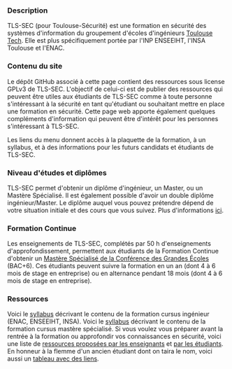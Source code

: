 ### Description
TLS-SEC (pour Toulouse-Sécurité) est une formation en sécurité des systèmes d'information du groupement d'écoles d'ingénieurs [Toulouse Tech](http://www.univ-toulouse.fr/formation/toulouse-tech). Elle est plus spécifiquement portée par l'INP ENSEEIHT, l'INSA Toulouse et l'ENAC.

### Contenu du site

Le dépôt GitHub associé à cette page contient des ressources sous license GPLv3 de TLS-SEC. L'objectif de celui-ci est de publier des ressources qui peuvent être utiles aux étudiants de TLS-SEC comme à toute personne s'intéressant à la sécurité en tant qu'étudiant ou souhaitant mettre en place une formation en sécurité. Cette page web apporte également quelques compléments d'information qui peuvent être d'intérêt pour les personnes s'intéressant à TLS-SEC.

Les liens du menu donnent accès à la plaquette de la formation, à un syllabus, et à des informations pour les futurs candidats et étudiants de TLS-SEC.

### Niveau d'études et diplômes

TLS-SEC permet d'obtenir un diplôme d'ingénieur, un Master, ou un Mastère Spécialisé. Il est également possible d'avoir un double diplôme ingénieur/Master. Le diplôme auquel vous pouvez prétendre dépend de votre situation initiale et des cours que vous suivez. Plus d'informations [ici](candidats.md).

### Formation Continue
Les enseignements de TLS-SEC, complétés par 50 h d'enseignements d'approfondissement, permettent aux étudiants de la Formation Continue d'obtenir un [Mastère Spécialisé de la Conférence des Grandes Écoles](http://www.cge.asso.fr/nos-labels/ms) (BAC+6). Ces étudiants peuvent suivre la formation en un an (dont 4 à 6 mois de stage en entreprise) ou en alternance pendant 18 mois (dont 4 à 6 mois de stage en entreprise).

### Ressources

Voici le [syllabus](https://github.com/TLS-SEC/tls-sec.github.io/blob/master/documents/Syllabus_TLS_SEC_V1.pdf) décrivant le contenu de la formation cursus ingénieur (ENAC, ENSEEIHT, INSA).
Voici le [syllabus](https://github.com/TLS-SEC/tls-sec.github.io/blob/master/documents/Syllabus_Ms_securite_Informatique_V1.pdf) décrivant le contenu de la formation cursus mastère spécialisé.
Si vous voulez vous préparer avant la rentrée à la formation ou approfondir vos connaissances en sécurité, voici une liste de [ressources proposées par les enseignants](lectures_recommandees.md) et [par les étudiants](documents/Ressources-TLS-SEC.pdf). En honneur à la flemme d'un ancien étudiant dont on taira le nom, voici aussi un [tableau avec des liens](liens.md).
